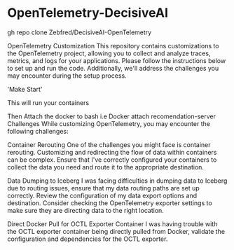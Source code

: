 # OpenTelemetry-DecisiveAI

gh repo clone Zebfred/DecisiveAI-OpenTelemetry

OpenTelemetry Customization
This repository contains customizations to the OpenTelemetry project, allowing you to collect and analyze traces, metrics, and logs for your applications. Please follow the instructions below to set up and run the code. Additionally, we'll address the challenges you may encounter during the setup process.


'Make Start'


This will run your containers 
​

Then
Attach the docker to bash i.e
Docker attach recomendation-server
​
​
​
Challenges
While customizing OpenTelemetry, you may encounter the following challenges:
​

Container Rerouting
One of the challenges you might face is container rerouting. Customizing and redirecting the flow of data within containers can be complex. Ensure that I've correctly configured your containers to collect the data you need and route it to the appropriate destination.
​

Data Dumping to Iceberg
I was facing difficulties in dumping data to Iceberg due to routing issues, ensure that my data routing paths are set up correctly. Review the configuration of my data export options and destination. Consider checking the OpenTelemetry exporter settings to make sure they are directing data to the right location.
​

Direct Docker Pull for OCTL Exporter Container
I was having trouble with the OCTL exporter container being directly pulled from Docker, validate the configuration and dependencies for the OCTL exporter. 